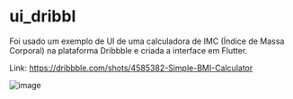# ui_dribbl
Foi usado um exemplo de UI de uma calculadora de IMC (Índice de Massa Corporal) na plataforma Dribbble e criada a interface em Flutter.

Link: https://dribbble.com/shots/4585382-Simple-BMI-Calculator

![image](https://user-images.githubusercontent.com/60243480/212914651-db1c2436-c670-4734-bdd2-a59cb408bb8f.png)

